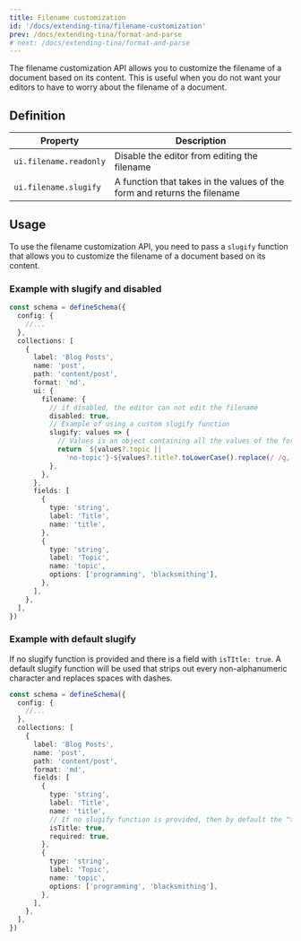 ```yaml
---
title: Filename customization
id: '/docs/extending-tina/filename-customization'
prev: /docs/extending-tina/format-and-parse
# next: /docs/extending-tina/format-and-parse
---
```


The filename customization API allows you to customize the filename of a document based on its content. This is useful when you do not want your editors to have to worry about the filename of a document.

## Definition

| Property               | Description                                                              |
| ---------------------- | ------------------------------------------------------------------------ |
| `ui.filename.readonly` | Disable the editor from editing the filename                             |
| `ui.filename.slugify`  | A function that takes in the values of the form and returns the filename |

## Usage

To use the filename customization API, you need to pass a `slugify` function that allows you to customize the filename of a document based on its content.

### Example with slugify and disabled

```ts
const schema = defineSchema({
  config: {
    //...
  },
  collections: [
    {
      label: 'Blog Posts',
      name: 'post',
      path: 'content/post',
      format: 'md',
      ui: {
        filename: {
          // if disabled, the editor can not edit the filename
          disabled: true,
          // Example of using a custom slugify function
          slugify: values => {
            // Values is an object containing all the values of the form. In this case it is {title?: string, topic?: string}
            return `${values?.topic ||
              'no-topic'}-${values?.title?.toLowerCase().replace(/ /g, '-')}`
          },
        },
      },
      fields: [
        {
          type: 'string',
          label: 'Title',
          name: 'title',
        },
        {
          type: 'string',
          label: 'Topic',
          name: 'topic',
          options: ['programming', 'blacksmithing'],
        },
      ],
    },
  ],
})
```

### Example with default slugify

If no slugify function is provided and there is a field with `isTItle: true`. A default slugify function will be used that strips out every non-alphanumeric character and replaces spaces with dashes.

```ts
const schema = defineSchema({
  config: {
    //...
  },
  collections: [
    {
      label: 'Blog Posts',
      name: 'post',
      path: 'content/post',
      format: 'md',
      fields: [
        {
          type: 'string',
          label: 'Title',
          name: 'title',
          // If no slugify function is provided, then by default the "title" field will be used to generate the filename
          isTitle: true,
          required: true,
        },
        {
          type: 'string',
          label: 'Topic',
          name: 'topic',
          options: ['programming', 'blacksmithing'],
        },
      ],
    },
  ],
})
```
